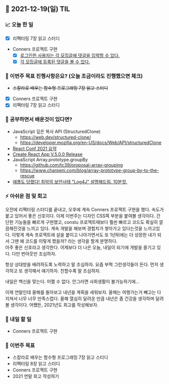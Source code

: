 ## 📆 2021-12-19(일) TIL

### 📈 오늘 한 일
- [x] 리팩터링 7장 읽고 스터디
- Conners 프로젝트 구현
  - [x] [로그인한 사용자는 각 모집글에 댓글을 입력할 수 있다.](https://github.com/jennie-harang/Conners/issues/100)
  - [x] [각 모집글에 등록된 댓글을 볼 수 있다.](https://github.com/jennie-harang/Conners/issues/105)

### 🦄 이번주 목표 진행사항은요? (오늘 조금이라도 진행했으면 체크)
- ~~스칼라로 배우는 함수형 프로그래밍 7장 읽고 스터디~~
- [x] Conners 프로젝트 구현
- [x] 리팩터링 7장 읽고 스터디

### 🤔 공부하면서 배운것이 있다면?
- JavaScript 깊은 복사 API (StructuredClone)
  - https://web.dev/structured-clone/
  - https://developer.mozilla.org/en-US/docs/Web/API/structuredClone
- [React Conf 2021 요약](https://reactjs.org/blog/2021/12/17/react-conf-2021-recap.html)
- [Create React App V.5.0.0 Release](https://github.com/facebook/create-react-app/releases/tag/v5.0.0)
- JavaScript Array.prototype.groupBy
  - https://github.com/tc39/proposal-array-grouping
  - https://www.charpeni.com/blog/array-prototype-group-by-to-the-rescue
- [애플도 당했다! 최악의 보안사태 "Log4J" 설명해드림. 10분컷.](https://www.youtube.com/watch?v=kwS3twdVsko&ab_channel=%EB%85%B8%EB%A7%88%EB%93%9C%EC%BD%94%EB%8D%94NomadCoders)

### ⚡ 아쉬운 점 및 회고
오전에 리팩터링 스터디를 끝내고, 오후에 계속 Conners 프로젝트 구현을 했다. 속도가 붙고 있어서 좋은 신호이다. 이제 이번주는 디자인 CSS쪽 부분을 붙여볼 생각이다. 간단한 기능들을 빠르게 구현했고, constu 프로젝트때보다 훨씬 빠르고 코드도 확실히 깔끔해진것을 느끼고 있다. 계속 개발을 해보며 경험치가 쌓아가고 있다는것을 느끼고있다. 이렇게 계속 프로젝트에 살을 붙이고 나아가면서도 또 1년뒤에는 더 성장한 내가 되서 그땐 왜 코드를 이렇게 짰을까? 라는 생각을 할게 분명하다.   
아주 좋은 신호라고 생각한다. 어제보다 더 나은 오늘, 내일이 되기에 개발을 즐기고 있다. 다만 번아웃만 조심하자.    

항상 상대방을 배려하도록 노력하고 말 조심하자. 요즘 부쩍 그런생각들이 든다. 먼저 생각하고 또 생각해서 얘기하자. 친할수록 말 조심하자.   

내일은 백신을 맞는다. 어쩔 수 없다. 안그러면 사회생활이 불가능하기에...   

이제 연말인데 올해를 돌아보고 내년을 계획을 세워보자. 올해는 여행가는거 빼고는 다 지쳐서 너무 너무 만족스럽다. 올해 열심히 달려온 만큼 내년은 좀 건강을 생각하며 달려볼 생각이다. 어쨌든, 2021년도 회고를 작성해보자.    

### 🚀 내일 할 일
- Conners 프로젝트 구현

### 🎯 이번주 목표
- 스칼라로 배우는 함수형 프로그래밍 7장 읽고 스터디
- 리팩터링 8장 읽고 스터디
- Conners 프로젝트 구현
- 2021 연말 회고 작성하기
